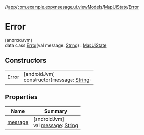 //[app](../../../../index.md)/[com.example.expensesage.ui.viewModels](../../index.md)/[MapUiState](../index.md)/[Error](index.md)

# Error

[androidJvm]\
data class [Error](index.md)(val message: [String](https://kotlinlang.org/api/latest/jvm/stdlib/kotlin/-string/index.html)) : [MapUiState](../index.md)

## Constructors

| | |
|---|---|
| [Error](-error.md) | [androidJvm]<br>constructor(message: [String](https://kotlinlang.org/api/latest/jvm/stdlib/kotlin/-string/index.html)) |

## Properties

| Name | Summary |
|---|---|
| [message](message.md) | [androidJvm]<br>val [message](message.md): [String](https://kotlinlang.org/api/latest/jvm/stdlib/kotlin/-string/index.html) |
